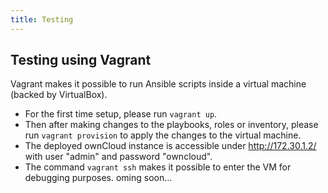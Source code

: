 ```yaml
---
title: Testing
---
```


## Testing using Vagrant

Vagrant makes it possible to run Ansible scripts inside a virtual machine (backed by VirtualBox).

- For the first time setup, please run `vagrant up`.
- Then after making changes to the playbooks, roles or inventory, please run `vagrant provision` to apply the changes to the virtual machine.
- The deployed ownCloud instance is accessible under http://172.30.1.2/ with user "admin" and password "owncloud".
- The command `vagrant ssh` makes it possible to enter the VM for debugging purposes.
oming soon...
